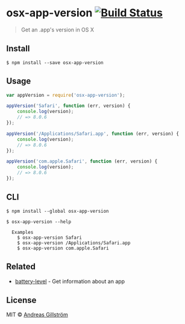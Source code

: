 # osx-app-version [![Build Status](https://travis-ci.org/gillstrom/osx-app-version.svg?branch=master)](https://travis-ci.org/gillstrom/osx-app-version)

> Get an .app's version in OS X


## Install

```
$ npm install --save osx-app-version
```


## Usage

```js
var appVersion = require('osx-app-version');

appVersion('Safari', function (err, version) {
	console.log(version);
	// => 8.0.6
});

appVersion('/Applications/Safari.app', function (err, version) {
	console.log(version);
	// => 8.0.6
});

appVersion('com.apple.Safari', function (err, version) {
	console.log(version);
	// => 8.0.6
});
```


## CLI

```
$ npm install --global osx-app-version
```

```
$ osx-app-version --help

  Examples
    $ osx-app-version Safari
    $ osx-app-version /Applications/Safari.app
    $ osx-app-version com.apple.Safari
```


## Related

* [battery-level](https://github.com/gillstrom/osx-app) - Get information about an app


## License

MIT © [Andreas Gillström](https://github.com/gillstrom)
